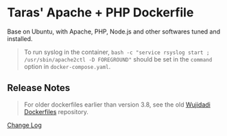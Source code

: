 # Taras' Apache + PHP Dockerfile

Base on Ubuntu, with Apache, PHP, Node.js and other softwares tuned and installed.

> To run syslog in the container, `bash -c "service rsyslog start ; /usr/sbin/apache2ctl -D FOREGROUND"` should be set in the `command` option in `docker-compose.yaml`.

## Release Notes

> For older dockerfiles earlier than version 3.8, see the old [Wujidadi Dockerfiles](https://github.com/Wujidadi/Dockerfiles) repository.

[Change Log](/CHANGELOG.md)
